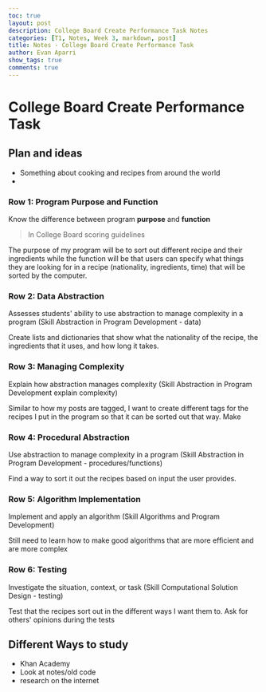 ```yaml
---
toc: true
layout: post
description: College Board Create Performance Task Notes
categories: [T1, Notes, Week 3, markdown, post]
title: Notes - College Board Create Performance Task
author: Evan Aparri
show_tags: true
comments: true
---
```


# College Board Create Performance Task

## Plan and ideas

- Something about cooking and recipes from around the world
- 

### Row 1: Program Purpose and Function

Know the difference between program **purpose** and **function**
> In College Board scoring guidelines

The purpose of my program will be to sort out different recipe and their ingredients while the function will be that users can specify what things they are looking for in a recipe (nationality, ingredients, time) that will be sorted by the computer.

### Row 2: Data Abstraction

Assesses students' ability to use abstraction to manage complexity in a program (Skill Abstraction in Program Development - data)

Create lists and dictionaries that show what the nationality of the recipe, the ingredients that it uses, and how long it takes.

### Row 3: Managing Complexity

Explain how abstraction manages complexity (Skill Abstraction in Program Development explain complexity)

Similar to how my posts are tagged, I want to create different tags for the recipes I put in the program so that it can be sorted out that way. Make 

### Row 4: Procedural Abstraction

Use abstraction to manage complexity in a program (Skill Abstraction in Program Development - procedures/functions)

Find a way to sort it out the recipes based on input the user provides.

### Row 5: Algorithm Implementation

Implement and apply an algorithm (Skill Algorithms and Program Development)

Still need to learn how to make good algorithms that are more efficient and are more complex

### Row 6: Testing

Investigate the situation, context, or task (Skill Computational Solution Design - testing)

Test that the recipes sort out in the different ways I want them to. Ask for others' opinions during the tests

## Different Ways to study

- Khan Academy
- Look at notes/old code
- research on the internet